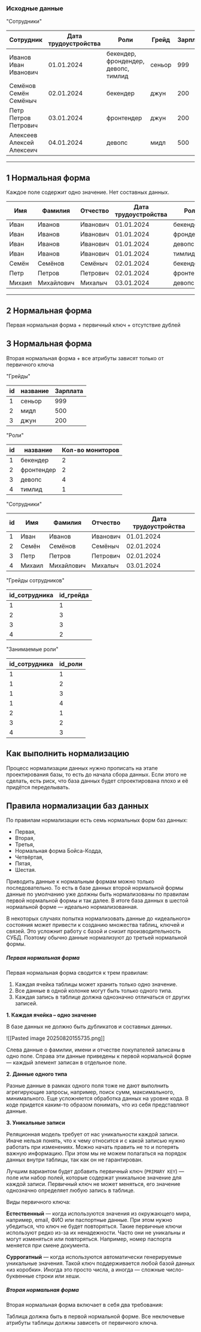 
### Исходные данные

"Сотрудники"

|Сотрудник|Дата трудоустройства|Роли|Грейд|Зарплата|Кол-во мониторов|
|---|---|---|---|---|---|
|Иванов Иван Иванович|01.01.2024|бекендер, фрондендер, девопс, тимлид|сеньор|999|4|
|Семёнов Семён Семёныч|02.01.2024|бекендер|джун|200|2|
|Петр Петров Петрович|03.01.2024|фронтендер|джун|200|2|
|Алексеев Алексей Алексеич|04.01.2024|девопс|мидл|500|4|

---

## 1 Нормальная форма

Каждое поле содержит одно значение. Нет составных данных.

|Имя|Фамилия|Отчество|Дата трудоустройства|Роль|Грейд|Зарплата|Кол-во мониторов|
|---|---|---|---|---|---|---|---|
|Иван|Иванов|Иванович|01.01.2024|бекендер|сеньор|999|2|
|Иван|Иванов|Иванович|01.01.2024|фрондендер|сеньор|999|2|
|Иван|Иванов|Иванович|01.01.2024|девопс|сеньор|999|4|
|Иван|Иванов|Иванович|01.01.2024|тимлид|сеньор|999|1|
|Семён|Семёнов|Семёныч|02.01.2024|бекендер|джун|200|2|
|Петр|Петров|Петрович|02.01.2024|фронтендер|джун|200|2|
|Михаил|Михайлович|Михалыч|03.01.2024|девопс|мидл|500|4|

---

## 2 Нормальная форма

Первая нормальная форма + первичный ключ + отсутствие дублей

## 3 Нормальная форма

Вторая нормальная форма + все атрибуты зависят только от первичного ключа

"Грейды"

|id|название|Зарплата|
|---|---|---|
|1|сеньор|999|
|2|мидл|500|
|3|джун|200|

"Роли"

|id|название|Кол-во мониторов|
|---|---|---|
|1|бекендер|2|
|2|фронтендер|2|
|3|девопс|4|
|4|тимлид|1|

"Сотрудники"

|id|Имя|Фамилия|Отчество|Дата трудоустройства|
|---|---|---|---|---|
|1|Иван|Иванов|Иванович|01.01.2024|
|2|Семён|Семёнов|Семёныч|02.01.2024|
|3|Петр|Петров|Петрович|02.01.2024|
|4|Михаил|Михайлович|Михалыч|03.01.2024|

"Грейды сотрудников"

|id_сотрудника|id_грейда|
|---|---|
|1|1|
|2|3|
|3|3|
|4|2|

"Занимаемые роли"

|id_сотрудника|id_роли|
|---|---|
|1|1|
|1|2|
|1|3|
|1|4|
|2|1|
|3|2|
|4|3|

## Как выполнить нормализацию

Процесс нормализации данных нужно прописать на этапе проектирования базы, то есть до начала сбора данных. Если этого не сделать, есть риск, что база данных будет спроектирована плохо и её придётся переделывать.

## Правила нормализации баз данных

По правилам нормализации есть семь нормальных форм баз данных:

- Первая,
- Вторая,
- Третья,
- Нормальная форма Бойса-Кодда,
- Четвёртая,
- Пятая,
- Шестая.

Приводить данные к нормальным формам можно только последовательно. То есть в базе данных второй нормальной формы данные по умолчанию уже должны быть нормализованы по правилам первой нормальной формы и так далее. В итоге база данных в шестой нормальной форме — идеально нормализованная.

В некоторых случаях попытка нормализовать данные до «идеального» состояния может привести к созданию множества таблиц, ключей и связей. Это усложнит работу с базой и снизит производительность СУБД. Поэтому обычно данные нормализуют до третьей нормальной формы.

##### Первая нормальная форма

Первая нормальная форма сводится к трем правилам:
1. Каждая ячейка таблицы может хранить только одно значение.
2. Все данные в одной колонке могут быть только одного типа.
3. Каждая запись в таблице должна однозначно отличаться от других записей.

**1. Каждая ячейка – одно значение**

В базе данных не должно быть дубликатов и составных данных.

![[Pasted image 20250820155735.png]]

Слева данные о фамилии, имени и отчестве покупателей записаны в одно поле. Справа эти данные приведены к первой нормальной форме — каждый элемент записан в отдельное поле.

**2. Данные одного типа**

Разные данные в рамках одного поля тоже не дают выполнить агрегирующие запросы, например, поиск сумм, максимального, минимального. Еще усложняется обработка данных на уровне кода. В коде придется каким-то образом понимать, что из себя представляют данные.

**3. Уникальные записи**

Реляционная модель требует от нас уникальности каждой записи. Иначе нельзя понять, что к чему относится и с какой записью нужно работать при изменениях. Можно начать править не то и потерять важную информацию. При этом мы не можем полагаться на порядок данных внутри таблицы, так как он не гарантирован.

Лучшим вариантом будет добавить первичный ключ (`PRIMARY KEY`) — поле или набор полей, которые содержат уникальное значение для каждой записи. Первичный ключ не может меняться, его значение однозначно определяет любую запись в таблице.

Виды первичного ключа:

**Естественный** — когда используются значения из окружающего мира, например, email, ФИО или паспортные данные. При этом нужно убедиться, что ключ не будет повторяться. Такие первичные ключи используют редко из-за их ненадежности. Часто они не уникальны и могут изменяться или повторяться. Например, номер паспорта меняется при смене документа.

**Суррогатный** — когда используются автоматически генерируемые уникальные значения. Такой ключ поддерживается любой базой данных «из коробки». Иногда это просто числа, а иногда — сложные число-буквенные строки или хеши.

##### Вторая нормальная форма

Вторая нормальная форма включает в себя два требования:

Таблица должна быть в первой нормальной форме.
Все неключевые атрибуты таблицы должны зависеть от первичного ключа.